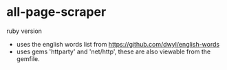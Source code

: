 # all-page-scraper

ruby version 
 - uses the english words list from https://github.com/dwyl/english-words
 - uses gems 'httparty' and 'net/http', these are also viewable from the gemfile. 

